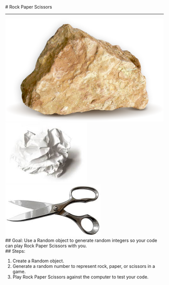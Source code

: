 
 <div id="recipeLeftColumn">
  # Rock Paper Scissors
  <hr/>
  <img src="./rock.png"/>
  <img src="./paper.jpeg"/>
  <img src="./scissors.jpeg"/>
  <div id="recipeGoal">
   ## Goal:
   Use a Random object to generate random integers so your code can play Rock Paper Scissors with you.
  </div>
 </div>
 <div id="recipeRightColumn">
  <div id="recipeSteps">
   ## Steps:
   <ol id="stepList">
    <li>
     Create a Random object.
    </li>
    <li>
     Generate a random number to represent rock, paper, or scissors in a game.
    </li>
    <li>
     Play Rock Paper Scissors against the computer to test your code.
    </li>
   </ol>
  </div>
 </div>

